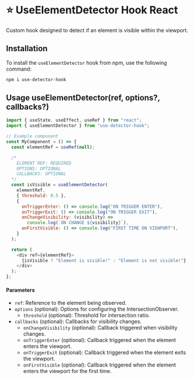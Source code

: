 # ⭐ UseElementDetector Hook React

Custom hook designed to detect if an element is visible within the viewport.

## Installation

To install the `useElementDetector` hook from npm, use the following command:

```bash
npm i use-detector-hook
```

## Usage useElementDetector(ref, options?, callbacks?)

```javascript
import { useState, useEffect, useRef } from "react";
import { useElementDetector } from "use-detector-hook";

// Example component
const MyComponent = () => {
  const elementRef = useRef(null);

  /*
    ELEMENT REF: REQUIRED
    OPTIONS: OPTIONAL
    CALLBACKS: OPTIONAL
  */
  const isVisible = useElementDetector(
    elementRef,
    { threshold: 0.5 },
    {
      onTriggerEnter: () => console.log("ON TRIGGER ENTER"),
      onTriggerExit: () => console.log("ON TRIGGER EXIT"),
      onChangeVisibility: (visibility) =>
        console.log(`ON CHANGE ${visibility}`),
      onFirstVisible: () => console.log("FIRST TIME ON VIEWPORT"),
    }
  );

  return (
    <div ref={elementRef}>
      {isVisible ? "Element is visible!" : "Element is not visible!"}
    </div>
  );
};
```

#### Parameters

- `ref`: Reference to the element being observed.
- `options` (optional): Options for configuring the IntersectionObserver.
  - `threshold` (optional): Threshold for intersection ratio.
- `callbacks` (optional): Callbacks for visibility changes.
  - `onChangeVisibility` (optional): Callback triggered when visibility changes.
  - `onTriggerEnter` (optional): Callback triggered when the element enters the viewport.
  - `onTriggerExit` (optional): Callback triggered when the element exits the viewport.
  - `onFirstVisible` (optional): Callback triggered when the element enters the viewport for the first time.
